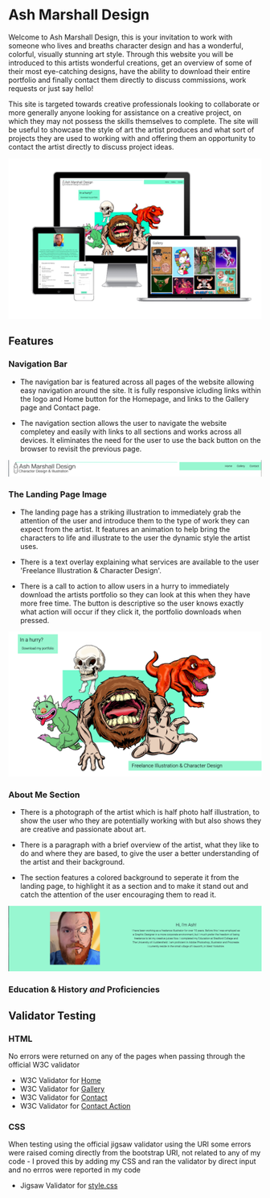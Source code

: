 # Ash Marshall Design

Welcome to Ash Marshall Design, this is your invitation to work with someone who lives and breaths character design and has a wonderful, colorful, visually stunning art style. 
Through this website you will be introduced to this artists wonderful creations, get an overview of some of their most eye-catching designs, have the ability to download their entire portfolio and finally contact them directly to discuss commissions, work requests or just say hello!

This site is targeted towards creative professionals looking to collaborate or more generally anyone looking for assistance on a creative project, on which  they may not possess the skills themselves to complete. The site will be useful to showcase the style of art the artist produces and what sort of projects they are used to working with and offering them an opportunity to contact the artist directly to discuss project ideas. 

![shows website working across mulitple devices](/assets/docs/responsive.jpg)

## Features

### Navigation Bar

- The navigation bar is featured across all pages of the website allowing easy navigation around the site. It is fully responsive icluding links within the logo and Home button for the Homepage, and links to the Gallery page and Contact page.

- The navigation section allows the user to navigate the website completey and easily with links to all sections and works across all devices. It eliminates the need for the user to use the back button on the browser to revisit the previous page. 

![navigation bar](/assets/docs/navigationbar.png)

### The Landing Page Image

- The landing page has a striking illustration to immediately grab the attention of the user and introduce them to the type of work they can expect from the artist. It features an animation to help bring the characters to life and illustrate to the user the dynamic style the artist uses. 

- There is a text overlay explaining what services are available to the user 'Freelance Illustration & Character Design'.

- There is a call to action to allow users in a hurry to immediately download the artists portfolio so they can look at this when they have more free time. The button is descriptive so the user knows exactly what action will occur if they click it, the portfolio downloads when pressed.

![A number of different orignal character illustrations](/assets/docs/landingpage.png)

### About Me Section

- There is a photograph of the artist which is half photo half illustration, to show the user who they are potentially working with but also shows they are creative and passionate about art.

- There is a paragraph with a brief overview of the artist, what they like to do and where they are based, to give the user a better understanding of the artist and their background. 

- The section features a colored background to seperate it from the landing page, to highlight it as a section and to make it stand out and catch the attention of the user encouraging them to read it. 

![photo/illustration of a man, text explaining who it is](assets/docs/aboutme.png)

### Education & History *and* Proficiencies

## Validator Testing

### HTML
No errors were returned on any of the pages when passing through the official W3C validator
- W3C Validator for [Home](https://validator.w3.org/nu/?doc=https%3A%2F%2Fuctv9805.github.io%2Fchar-design-portfolio%2Findex.html)
- W3C Validator for [Gallery](https://validator.w3.org/nu/?doc=https%3A%2F%2Fuctv9805.github.io%2Fchar-design-portfolio%2Fgallery.html)
- W3C Validator for [Contact](https://validator.w3.org/nu/?doc=https%3A%2F%2Fuctv9805.github.io%2Fchar-design-portfolio%2Fcontact.html)
- W3C Validator for [Contact Action](https://validator.w3.org/nu/?doc=https%3A%2F%2Fuctv9805.github.io%2Fchar-design-portfolio%2Fcontactaction.html)

### CSS
When testing using the official jigsaw validator using the URI some errors were raised coming directly from the bootstrap URI, not related to any of my code - I proved this by adding my CSS and ran the validator by direct input and no errros were reported in my code

- Jigsaw Validator for [style.css](http://jigsaw.w3.org/css-validator/validator$link)




